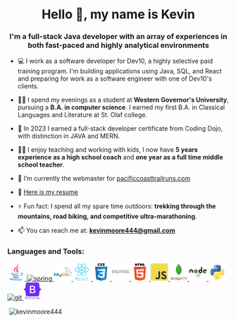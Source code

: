 <h1 align="center">Hello 👋, my name is Kevin</h1>
<h3 align="center">I'm a full-stack Java developer with an array of experiences in both fast-paced and highly analytical environments</h3>

- 💻 I work as a software developer for Dev10, a highly selective paid training program. I'm building applications using Java, SQL, and React and preparing for work as a software engineer with one of Dev10's clients. 

- 👨‍🎓 I spend my evenings as a student at **Western Governor's University**, pursuing a **B.A. in computer science**.  I earned my first B.A. in Classical Languages and Literature at St. Olaf college. 

- 📜 In 2023 I earned a full-stack developer certificate from Coding Dojo, with distinction in JAVA and MERN.

- 🧑‍🏫 I enjoy teaching and working with kids, I now have **5 years experience as a high school coach** and **one year as a full time middle school teacher**.

- 📲 I’m currently the webmaster for [pacificcoasttrailruns.com](https://www.pacificcoasttrailruns.com/)

- 📄 [Here is my resume](https://docs.google.com/document/d/0B51jdJWO46pjUUhzNHhKc19ya1FCNnBaZm1STXlFdVJvUnJZ/edit?usp=sharing&ouid=113692846730634022494&resourcekey=0-p0BzDcBInt6mceoBcGG1VQ&rtpof=true&sd=true)

- ⚡ Fun fact: I spend all my spare time outdoors: **trekking through the mountains, road biking, and competitive ultra-marathoning**. 

-  📫 You can reach me at: **kevinmoore444@gmail.com**

<h3 align="left">Languages and Tools:</h3>
<p align="left"> <a href="https://www.java.com" target="_blank" rel="noreferrer"> <img src="https://raw.githubusercontent.com/devicons/devicon/master/icons/java/java-original.svg" alt="java" width="40" height="40"/> </a> <a href="https://spring.io/" target="_blank" rel="noreferrer"> <img src="https://www.vectorlogo.zone/logos/springio/springio-icon.svg" alt="spring" width="40" height="40"/> </a> <a href="https://www.mysql.com/" target="_blank" rel="noreferrer"> <img src="https://raw.githubusercontent.com/devicons/devicon/master/icons/mysql/mysql-original-wordmark.svg" alt="mysql" width="40" height="40"/> </a> <a href="https://reactjs.org/" target="_blank" rel="noreferrer"> <img src="https://raw.githubusercontent.com/devicons/devicon/master/icons/react/react-original-wordmark.svg" alt="react" width="40" height="40"/> </a> <a href="https://www.w3schools.com/css/" target="_blank" rel="noreferrer"> <img src="https://raw.githubusercontent.com/devicons/devicon/master/icons/css3/css3-original-wordmark.svg" alt="css3" width="40" height="40"/> </a> <a href="https://expressjs.com" target="_blank" rel="noreferrer"> <img src="https://raw.githubusercontent.com/devicons/devicon/master/icons/express/express-original-wordmark.svg" alt="express" width="40" height="40"/> </a> <a href="https://www.w3.org/html/" target="_blank" rel="noreferrer"> <img src="https://raw.githubusercontent.com/devicons/devicon/master/icons/html5/html5-original-wordmark.svg" alt="html5" width="40" height="40"/> </a>  <a href="https://developer.mozilla.org/en-US/docs/Web/JavaScript" target="_blank" rel="noreferrer"> <img src="https://raw.githubusercontent.com/devicons/devicon/master/icons/javascript/javascript-original.svg" alt="javascript" width="40" height="40"/> </a> <a href="https://www.mongodb.com/" target="_blank" rel="noreferrer"> <img src="https://raw.githubusercontent.com/devicons/devicon/master/icons/mongodb/mongodb-original-wordmark.svg" alt="mongodb" width="40" height="40"/> </a>  <a href="https://nodejs.org" target="_blank" rel="noreferrer"> <img src="https://raw.githubusercontent.com/devicons/devicon/master/icons/nodejs/nodejs-original-wordmark.svg" alt="nodejs" width="40" height="40"/> </a> <a href="https://www.python.org" target="_blank" rel="noreferrer"> <img src="https://raw.githubusercontent.com/devicons/devicon/master/icons/python/python-original.svg" alt="python" width="40" height="40"/> </a>  <a href="https://git-scm.com/" target="_blank" rel="noreferrer"> <img src="https://www.vectorlogo.zone/logos/git-scm/git-scm-icon.svg" alt="git" width="40" height="40"/> </a> <a href="https://getbootstrap.com" target="_blank" rel="noreferrer"> <img src="https://raw.githubusercontent.com/devicons/devicon/master/icons/bootstrap/bootstrap-plain-wordmark.svg" alt="bootstrap" width="40" height="40"/> </a> </p>

<p>&nbsp;<img align="center" src="https://github-readme-stats.vercel.app/api?username=kevinmoore444&show_icons=true&locale=en" alt="kevinmoore444" /></p>
